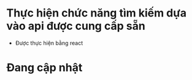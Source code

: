 # Thực hiện chức năng tìm kiếm dựa vào api được cung cấp sẵn

- Được thực hiện bằng react

# Đang cập nhật
